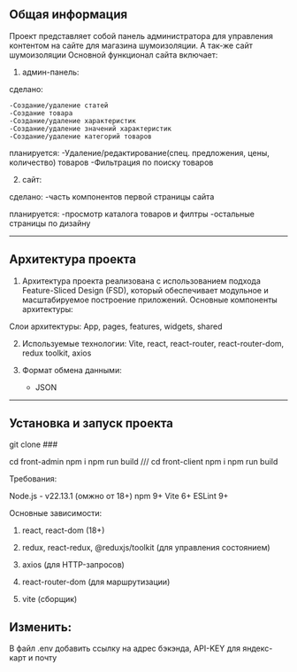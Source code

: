 ## Общая информация

Проект представляет собой панель администратора для управления контентом на сайте для магазина шумоизоляции. А так-же сайт шумоизоляции Основной функционал сайта включает:

1. админ-панель:

сделано:

    -Создание/удаление статей
    -Создание товара
    -Создание/удаление характеристик
    -Создание/удаление значений характеристик
    -Создание/удаление категорий товаров

планируется:
-Удаление/редактирование(спец. предложения, цены, количество) товаров
-Фильтрация по поиску товаров

2. сайт:

сделано:
-часть компонентов первой страницы сайта

планируется:
-просмотр каталога товаров и филтры
-остальные страницы по дизайну

---

## Архитектура проекта

1. Архитектура проекта реализована с использованием подхода Feature-Sliced Design (FSD), который обеспечивает модульное и масштабируемое построение приложений. Основные компоненты архитектуры:

Слои архитектуры: App, pages, features, widgets, shared

2. Используемые технологии: Vite, react, react-router, react-router-dom, redux toolkit, axios

3. Формат обмена данными:
   - JSON

---

## Установка и запуск проекта

git clone ###

cd front-admin
npm i
npm run build
///
cd front-client
npm i
npm run build

Требования:

Node.js - v22.13.1 (омжно от 18+)
npm 9+
Vite 6+
ESLint 9+

Основные зависимости:

1. react, react-dom (18+)

2. redux, react-redux, @reduxjs/toolkit (для управления состоянием)

3. axios (для HTTP-запросов)

4. react-router-dom (для маршрутизации)

5. vite (сборщик)

## Изменить:

В файл .env добавить ссылку на адрес бэкэнда, API-KEY для яндекс-карт и почту
